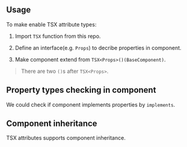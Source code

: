 ## Usage

To make enable TSX attribute types:

1. Import `TSX` function from this repo.

2. Define an interface(e.g. `Props`) to decribe properties in component.

3. Make component extend from `TSX<Props>()(BaseComponent)`.

> There are two `()`s after `TSX<Props>`.

[](./code-usage.tsx ':include :type=code tsx')

## Property types checking in component

We could check if component implements properties by `implements`.

[](./code-type-checking.tsx ':include :type=code tsx')

## Component inheritance

TSX attributes supports component inheritance.

[](./code-component-inheritance.tsx ':include :type=code tsx')



